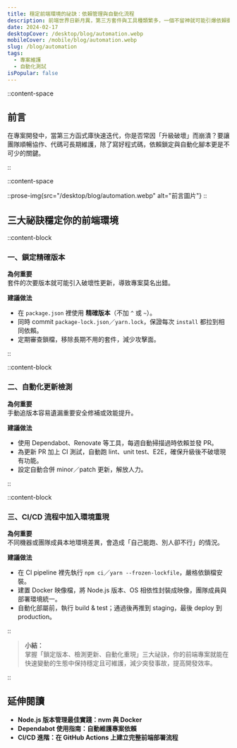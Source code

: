 ```yaml
---
title: 穩定前端環境的祕訣：依賴管理與自動化流程
description: 前端世界日新月異，第三方套件與工具種類繁多，一個不留神就可能引爆依賴衝突。為了確保專案長期維護的穩定度，建立一套良好的依賴管理與自動化流程至關重要。在本文中，我會分享從套件更新到測試部署的實務經驗，讓你在開發時不再手忙腳亂。
date: 2024-02-17
desktopCover: /desktop/blog/automation.webp
mobileCover: /mobile/blog/automation.webp
slug: /blog/automation
tags:
  - 專案維護
  - 自動化測試
isPopular: false
---
```


::content-space

## 前言

在專案開發中，當第三方函式庫快速迭代，你是否常因「升級破壞」而崩潰？要讓團隊順暢協作、代碼可長期維護，除了寫好程式碼，依賴鎖定與自動化腳本更是不可少的關鍵。

::

::content-space

::prose-img{src="/desktop/blog/automation.webp" alt="前言圖片"}
::

## 三大祕訣穩定你的前端環境

::content-block

### 一、鎖定精確版本

**為何重要**  
套件的次要版本就可能引入破壞性更新，導致專案莫名出錯。

**建議做法**

- 在 `package.json` 裡使用 **精確版本**（不加 `^` 或 `~`）。
- 同時 commit `package-lock.json`／`yarn.lock`，保證每次 `install` 都拉到相同依賴。
- 定期審查鎖檔，移除長期不用的套件，減少攻擊面。

::

::content-block

### 二、自動化更新檢測

**為何重要**  
手動追版本容易遺漏重要安全修補或效能提升。

**建議做法**

- 使用 Dependabot、Renovate 等工具，每週自動掃描過時依賴並發 PR。
- 為更新 PR 加上 CI 測試，自動跑 lint、unit test、E2E，確保升級後不破壞現有功能。
- 設定自動合併 minor／patch 更新，解放人力。

::

::content-block

### 三、CI/CD 流程中加入環境重現

**為何重要**  
不同機器或團隊成員本地環境差異，會造成「自己能跑、別人卻不行」的情況。

**建議做法**

- 在 CI pipeline 裡先執行 `npm ci`／`yarn --frozen-lockfile`，嚴格依鎖檔安裝。
- 建置 Docker 映像檔，將 Node.js 版本、OS 相依性封裝成映像，團隊成員與部署環境統一。
- 自動化部屬前，執行 build & test；通過後再推到 staging，最後 deploy 到 production。

::

> **小結：**  
> 掌握「鎖定版本、檢測更新、自動化重現」三大祕訣，你的前端專案就能在快速變動的生態中保持穩定且可維護，減少突發事故，提高開發效率。

::

## 延伸閱讀

- **Node.js 版本管理最佳實踐：nvm 與 Docker**
- **Dependabot 使用指南：自動維護專案依賴**
- **CI/CD 進階：在 GitHub Actions 上建立完整前端部署流程**
